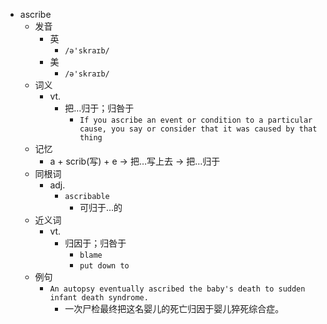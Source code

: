 - ascribe
  - 发音
    - 英
      - `/ə'skraɪb/`
    - 美
      - `/ə'skraɪb/`
  - 词义
    - vt.
      - 把…归于；归咎于
        - `If you ascribe an event or condition to a particular cause, you say or consider that it was caused by that thing`
  - 记忆
    - a + scrib(写) + e → 把…写上去 → 把…归于
  - 同根词
    - adj.
      - `ascribable`
        - 可归于...的
  - 近义词
    - vt.
      - 归因于；归咎于
        - `blame`
        - `put down to`
  - 例句
    - `An autopsy eventually ascribed the baby's death to sudden infant death syndrome.`
      - 一次尸检最终把这名婴儿的死亡归因于婴儿猝死综合症。

